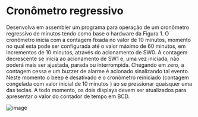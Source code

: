 # Cronômetro regressivo

Desenvolva em assembler um programa para operação de um cronômetro regressivo de minutos tendo como base o hardware da Figura 1. O cronômetro inicia com a contagem fixada no valor de 10 minutos, momento no qual esta pode ser configurada até o valor máximo de 60 minutos, em incrementos de 10 minutos, através do acionamento de SW0. A contagem decrescente se inicia ao acionamento de SW1 e, uma vez iniciada, não poderá mais ser ajustada, parada ou interrompida. Chegando em zero, a contagem cessa e um buzzer de alarme é acionado sinalizando tal evento. Neste momento o beep é desativado e o cronômetro reiniciado (contagem congelada com valor inicial de 10 minutos ) ao se pressionar quaisquer uma das teclas. A todo momento, os dois displays devem ser atualizados para apresentar o valor do contador de tempo em BCD.


![image](https://user-images.githubusercontent.com/97004511/174892808-fd8b804a-00e9-4900-b8ee-42583552b5d1.png)

